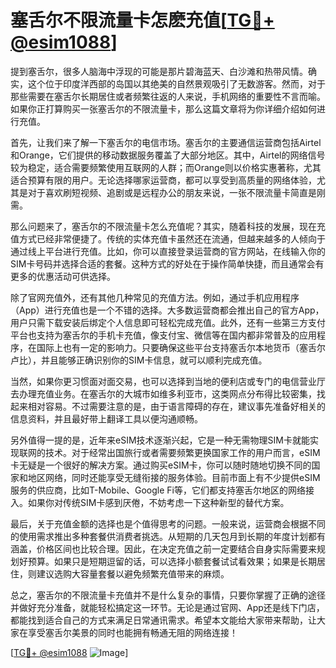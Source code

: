 # 塞舌尔不限流量卡怎麽充值[[TG💪+ @esim1088](https://t.me/s/esim1088)]

提到塞舌尔，很多人脑海中浮现的可能是那片碧海蓝天、白沙滩和热带风情。确实，这个位于印度洋西部的岛国以其绝美的自然景观吸引了无数游客。然而，对于那些需要在塞舌尔长期居住或者频繁往返的人来说，手机网络的重要性不言而喻。如果你正打算购买一张塞舌尔的不限流量卡，那么这篇文章将为你详细介绍如何进行充值。

首先，让我们来了解一下塞舌尔的电信市场。塞舌尔的主要通信运营商包括Airtel和Orange，它们提供的移动数据服务覆盖了大部分地区。其中，Airtel的网络信号较为稳定，适合需要频繁使用互联网的人群；而Orange则以价格实惠著称，尤其适合预算有限的用户。无论选择哪家运营商，都可以享受到高质量的网络体验，尤其是对于喜欢刷短视频、追剧或是远程办公的朋友来说，一张不限流量卡简直是刚需。

那么问题来了，塞舌尔的不限流量卡怎么充值呢？其实，随着科技的发展，现在充值方式已经非常便捷了。传统的实体充值卡虽然还在流通，但越来越多的人倾向于通过线上平台进行充值。比如，你可以直接登录运营商的官方网站，在线输入你的SIM卡号码并选择合适的套餐。这种方式的好处在于操作简单快捷，而且通常会有更多的优惠活动可供选择。

除了官网充值外，还有其他几种常见的充值方法。例如，通过手机应用程序（App）进行充值也是一个不错的选择。大多数运营商都会推出自己的官方App，用户只需下载安装后绑定个人信息即可轻松完成充值。此外，还有一些第三方支付平台也支持为塞舌尔的手机卡充值，像支付宝、微信等在国内都非常普及的应用程序，在国际上也有一定的影响力。只要确保这些平台支持塞舌尔本地货币（塞舌尔卢比），并且能够正确识别你的SIM卡信息，就可以顺利完成充值。

当然，如果你更习惯面对面交易，也可以选择到当地的便利店或专门的电信营业厅去办理充值业务。在塞舌尔的大城市如维多利亚市，这类网点分布得比较密集，找起来相对容易。不过需要注意的是，由于语言障碍的存在，建议事先准备好相关的信息资料，并且最好带上翻译工具以便沟通顺畅。

另外值得一提的是，近年来eSIM技术逐渐兴起，它是一种无需物理SIM卡就能实现联网的技术。对于经常出国旅行或者需要频繁更换国家工作的用户而言，eSIM卡无疑是一个很好的解决方案。通过购买eSIM卡，你可以随时随地切换不同的国家和地区网络，同时还能享受无缝衔接的服务体验。目前市面上有不少提供eSIM服务的供应商，比如T-Mobile、Google Fi等，它们都支持塞舌尔地区的网络接入。如果你对传统SIM卡感到厌倦，不妨考虑一下这种新型的替代方案。

最后，关于充值金额的选择也是个值得思考的问题。一般来说，运营商会根据不同的使用需求推出多种套餐供消费者挑选。从短期的几天包月到长期的年度计划都有涵盖，价格区间也比较合理。因此，在决定充值之前一定要结合自身实际需要来规划好预算。如果只是短期逗留的话，可以选择小额套餐试试看效果；如果是长期居住，则建议选购大容量套餐以避免频繁充值带来的麻烦。

总之，塞舌尔的不限流量卡充值并不是什么复杂的事情，只要你掌握了正确的途径并做好充分准备，就能轻松搞定这一环节。无论是通过官网、App还是线下门店，都能找到适合自己的方式来满足日常通讯需求。希望本文能给大家带来帮助，让大家在享受塞舌尔美景的同时也能拥有畅通无阻的网络连接！

[[TG💪+ @esim1088](https://t.me/s/esim1088) ![Image](https://i.postimg.cc/4NQfJmqS/Snipaste-2025-05-13-00-14-12.png)]